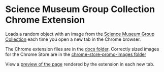 # Science Museum Group Collection Chrome Extension

Loads a random object with an image from the [Science Museum Group Collection](https://collection.sciencemuseum.org.uk) each time you open a new tab in the Chrome browser. 

The Chrome extension files are in the [docs folder](https://github.com/TheScienceMuseum/collection-chrome-extension/tree/master/docs). Correctly sized images for the Chrome Store are in the [chrome-store-promo-images folder](https://github.com/TheScienceMuseum/collection-chrome-extension/tree/master/chrome-store-promo-images)

View a [preview of the page](https://thesciencemuseum.github.io/collection-chrome-extension/index.html) rendered by the extension in each new tab.
